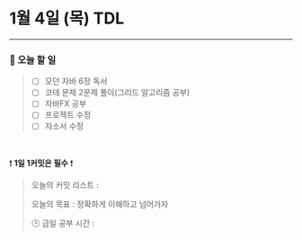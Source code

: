 # 1월 4일 (목) TDL

---

### 📌 오늘 할 일

> - [ ] 모던 자바 6장 독서
> - [ ] 코테 문제 2문제 풀이(그리드 알고리즘 공부)
> - [ ] 자바FX 공부
> - [ ] 프로젝트 수정
> - [ ] 자소서 수정 
<br/>

❗ **1일 1커밋은 필수** ❗
> 오늘의 커밋 리스트 :
>
> 오늘의 목표  : 정확하게 이해하고 넘어가자
>
> 🕒 금일 공부 시간 :

<br/>